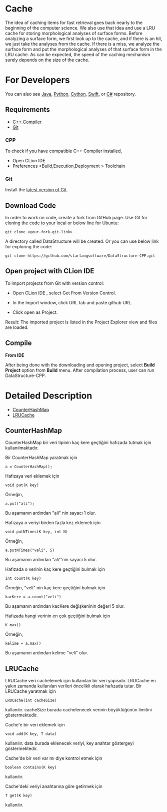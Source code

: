 Cache
============

The idea of caching items for fast retrieval goes back nearly to the beginning of the computer science. We also use that idea and use a LRU cache for storing morphological analyses of surface forms. Before analyzing a surface form, we first look up to the cache, and if there is an hit, we just take the analyses from the cache. If there is a miss, we analyze the surface form and put the morphological analyses of that surface form in the LRU cache. As can be expected, the speed of the caching mechanism surely depends on the size of the cache.

For Developers
============

You can also see [Java](https://github.com/starlangsoftware/DataStructure), [Python](https://github.com/starlangsoftware/DataStructure-Py), [Cython](https://github.com/starlangsoftware/DataStructure-Cy), [Swift](https://github.com/starlangsoftware/DataStructure-Swift), or [C#](https://github.com/starlangsoftware/DataStructure-CS) repository.

## Requirements

* [C++ Compiler](#cpp)
* [Git](#git)


### CPP
To check if you have compatible C++ Compiler installed,
* Open CLion IDE 
* Preferences >Build,Execution,Deployment > Toolchain  

### Git

Install the [latest version of Git](https://git-scm.com/book/en/v2/Getting-Started-Installing-Git).

## Download Code

In order to work on code, create a fork from GitHub page. 
Use Git for cloning the code to your local or below line for Ubuntu:

	git clone <your-fork-git-link>

A directory called DataStructure will be created. Or you can use below link for exploring the code:

	git clone https://github.com/starlangsoftware/DataStructure-CPP.git

## Open project with CLion IDE

To import projects from Git with version control:

* Open CLion IDE , select Get From Version Control.

* In the Import window, click URL tab and paste github URL.

* Click open as Project.

Result: The imported project is listed in the Project Explorer view and files are loaded.


## Compile

**From IDE**

After being done with the downloading and opening project, select **Build Project** option from **Build** menu. After compilation process, user can run DataStructure-CPP.

Detailed Description
============

+ [CounterHashMap](#counterhashmap)
+ [LRUCache](#lrucache)

## CounterHashMap

CounterHashMap bir veri tipinin kaç kere geçtiğini hafızada tutmak için kullanılmaktadır.

Bir CounterHashMap yaratmak için

	a = CounterHashMap();

Hafızaya veri eklemek için

	void put(K key)

Örneğin,

	a.put("ali");

Bu aşamanın ardından "ali" nin sayacı 1 olur.

Hafızaya o veriyi birden fazla kez eklemek için

	void putNTimes(K key, int N)

Örneğin,

	a.putNTimes("veli", 5)

Bu aşamanın ardından "ali"'nin sayacı 5 olur.

Hafızada o verinin kaç kere geçtiğini bulmak için

	int count(K key)

Örneğin, "veli" nin kaç kere geçtiğini bulmak için

	kacKere = a.count("veli")

Bu aşamanın ardından kacKere değişkeninin değeri 5 olur.

Hafızada hangi verinin en çok geçtiğini bulmak için

	K max()

Örneğin,

	kelime = a.max()

Bu aşamanın ardından kelime "veli" olur.

## LRUCache

LRUCache veri cachelemek için kullanılan bir veri yapısıdır. LRUCache en yakın zamanda 
kullanılan verileri öncelikli olarak hafızada tutar. Bir LRUCache yaratmak için

	LRUCache(int cacheSize)

kullanılır. cacheSize burada cachelenecek verinin büyüklüğünün limitini göstermektedir.

Cache'e bir veri eklemek için

	void add(K key, T data)

kullanılır. data burada eklenecek veriyi, key anahtar göstergeyi göstermektedir.

Cache'de bir veri var mı diye kontrol etmek için

	boolean contains(K key)

kullanılır.

Cache'deki veriyi anahtarına göre getirmek için

	T get(K key)

kullanılır.
